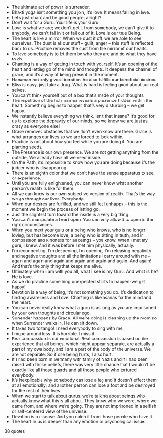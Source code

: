  - The ultimate act of power is surrender.
 - Bhakti yoga isn’t something you join, it’s love. It means falling in love.
 - Let’s just chant and be good people, alright?
 - Don’t wait for a Guru. Your life is your Guru.
 - Love is what we are; we don’t get it from somebody, we can’t give it to anybody, we can’t fall in it or fall out of it. Love is our true Being.
 - The heart is like a mirror. When we dust it off, we are able to see ourselves. The dust is all our stuff – guilt, anger – this stuff is reflected back to us. Practice removes the dust from the mirror of our hearts.
 - To love somebody is to let them be who they are and do what they have to do.
 - Chanting is a way of getting in touch with yourself. It’s an opening of the heart and letting go of the mind and thoughts. It deepens the channel of grace, and it’s a way of being present in the moment.
 - Hanuman not only gives liberation, he also fulfills our beneficial desires.
 - Bliss is easy, just take a drug. What is hard is feeling good about our real selves.
 - You can’t think yourself out of a box that’s made of your thoughts.
 - The repetition of the holy names reveals a presence hidden within the heart. Something begins to happen that’s very disturbing – we get happy.
 - We instantly believe everything we think. Isn’t that insane? It’s good for us to explore the depravity of our minds, so we know we are just as crazy as everyone else!
 - Grace removes obstacles that we don’t even know are there. Grace is what arranges our lives so we are forced to look within.
 - Practice is not about how you feel while you are doing it. You are planting seeds.
 - The Presence is our own presence. We are not getting anything from the outside. We already have all we need inside.
 - On the Path, it’s impossible to know how you are doing because it’s the judger who is disappearing.
 - There is an eighth color that we don’t have the sense apparatus to see or experience.
 - Until you are fully enlightened, you can never know what another person’s reality is like for them.
 - All we can know is our own subjective version of reality. That’s the way we go through our lives. Everybody.
 - When our desires are fulfilled, and we still feel unhappy – this is the moment we begin the process of letting go.
 - Just the slightest turn toward the inside is a very big thing.
 - You can’t manipulate a heart open. You can only allow it to open in the right circumstances.
 - When you meet your guru or a being who knows, who is no longer loving, but has become love, a being who is sitting in truth, and in compassion and kindness for all beings – you know. When I met my guru, I knew. And it was before I met him physically, actually.
 - I’m reconnecting, I’m deepening, I’m opening, I’m releasing negativity and negative thoughts and all the limitations I carry around with me – again and again and again and again and again and again. And again! And that’s the only thing that keeps me alive.
 - Ultimately when I am with you all, what I see is my Guru. And what is he? He is love.
 - As we do practice something unexpected starts to happen-we get happy!
 - Devotion is a way of being, it’s not something you do. It’s dedication to finding awareness and Love. Chanting is like asanas for the mind and the heart.
 - You can never really know what a guru is as long as you are imprisoned by your own thoughts and circular ego.
 - Surrender happens by Grace. All we’re doing is cleaning up the room so when Surrender walks in, He can sit down.
 - It takes two to tango! I need everybody to sing with me.
 - I mope around less. It is horrible. I miss it.
 - Real compassion is not emotional. Real compassion is based on the experience that all beings, which might appear separate, are actually a part of my own body, and I am a part of the body of the universe. We are not separate. So if one being hurts, I also hurt.
 - If I had been born in Germany with family of Nazis and if I had been raised with those beliefs, there was very little chance that I wouldn’t be exactly like all those guards and all those people who tortured everybody.
 - It’s inexplicable why somebody can lose a leg and it doesn’t effect them at all emotionally; and another person can lose a foot and be destroyed for the rest of their lives.
 - When we start to talk about gurus, we’re talking about beings who actually know what this is all about. They know who we were, where we came from, and where we’re going. They are not imprisoned in a selfish or self-centered view of the universe.
 - Devotion is a disease. And you catch it from those people who have it.
 - The heart in us is deeper than any emotion or psychological issue.

38 quotes